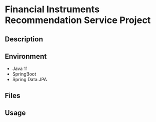 # Financial Instruments Recommendation Service Project

## Description  


## Environment
- Java 11
- SpringBoot
- Spring Data JPA

## Files


## Usage
